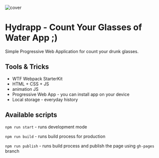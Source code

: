![cover](https://konradbujas.github.io/hydrapp/og.png)

# Hydrapp - Count Your Glasses of Water App ;) 

Simple Progressive Web Application for count your drunk glasses.

## Tools & Tricks

- WTF Webpack StarterKit
- HTML + CSS + JS
- animation JS
- Progressive Web App - you can install app on your device
- Local storage - everyday history


## Available scripts

`npm run start` - runs development mode

`npm run build` - runs build process for production

`npm run publish` - runs build process and publish the page using `gh-pages` branch

